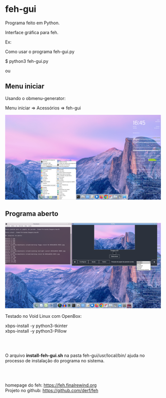 # feh-gui

Programa feito em Python.

Interface gráfica para feh.


Ex: 

Como usar o programa feh-gui.py

$ python3 feh-gui.py

ou

## Menu iniciar

Usando o obmenu-generator:

Menu iniciar => Acessórios => feh-gui

![](https://github.com/tuxslack/feh-gui/blob/f6acf1821f7272eb86fb68189ab3296053efa1f6/feh-gui-menu.png)

## Programa aberto

![](https://github.com/tuxslack/feh-gui/blob/9f59ac1d43ec9884847ba0a1d1033327782ba43d/feh-gui-0.2.png)




Testado no Void Linux com OpenBox:

xbps-install -y python3-tkinter <br>
xbps-install -y python3-Pillow  <br>


<br>
<br>

O arquivo **install-feh-gui.sh** na pasta feh-gui/usr/local/bin/ ajuda no processo de instalação do programa no sistema.

<br>
<br>


homepage do feh:   https://feh.finalrewind.org  <br>
Projeto no github: https://github.com/derf/feh  <br>

